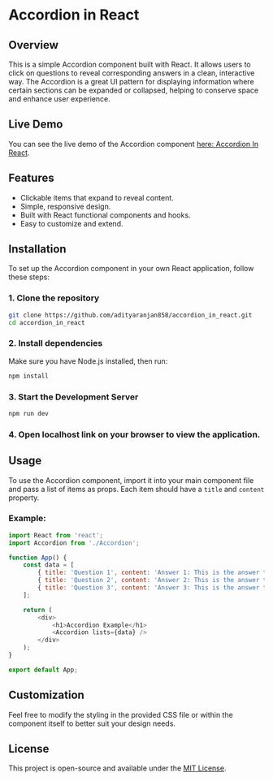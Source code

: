 # Accordion in React

## Overview

This is a simple Accordion component built with React. It allows users to click on questions to reveal corresponding answers in a clean, interactive way. The Accordion is a great UI pattern for displaying information where certain sections can be expanded or collapsed, helping to conserve space and enhance user experience.

## Live Demo

You can see the live demo of the Accordion component [here: Accordion In React](https://adityaranjan858.github.io/accordion_in_react/).

## Features

- Clickable items that expand to reveal content.
- Simple, responsive design.
- Built with React functional components and hooks.
- Easy to customize and extend.

## Installation

To set up the Accordion component in your own React application, follow these steps:

### 1. Clone the repository

```bash
git clone https://github.com/adityaranjan858/accordion_in_react.git
cd accordion_in_react
```

### 2. Install dependencies

Make sure you have Node.js installed, then run:

```bash
npm install
```

### 3. Start the Development Server

```bash
npm run dev
```

### 4. Open localhost link on your browser to view the application.

## Usage

To use the Accordion component, import it into your main component file and pass a list of items as props. Each item should have a `title` and `content` property.

### Example:

```javascript
import React from 'react';
import Accordion from './Accordion';

function App() {
    const data = [
        { title: 'Question 1', content: 'Answer 1: This is the answer to question 1.' },
        { title: 'Question 2', content: 'Answer 2: This is the answer to question 2.' },
        { title: 'Question 3', content: 'Answer 3: This is the answer to question 3.' }
    ];

    return (
        <div>
            <h1>Accordion Example</h1>
            <Accordion lists={data} />
        </div>
    );
}

export default App;
```

## Customization

Feel free to modify the styling in the provided CSS file or within the component itself to better suit your design needs. 

## License

This project is open-source and available under the [MIT License](LICENSE).
